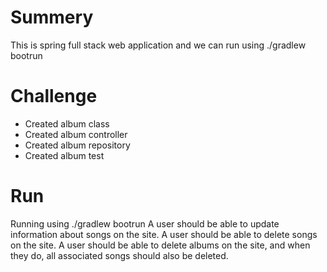 # Summery
This is spring full stack web application and we can run using ./gradlew bootrun
# Challenge
* Created album class
* Created album controller
* Created album repository
* Created album test
# Run
Running using ./gradlew bootrun
A user should be able to update information about songs on the site.
A user should be able to delete songs on the site.
A user should be able to delete albums on the site, and when they do, all associated songs should also be deleted.